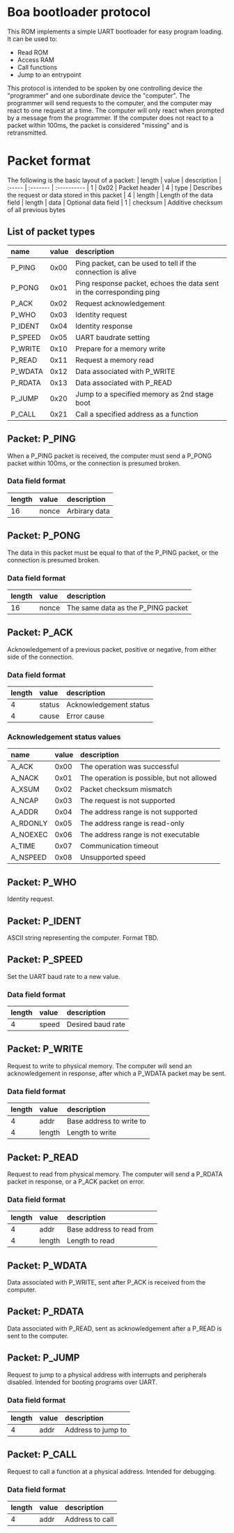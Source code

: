 # Boa bootloader protocol
This ROM implements a simple UART bootloader for easy program loading.
It can be used to:
- Read ROM
- Access RAM
- Call functions
- Jump to an entrypoint

This protocol is intended to be spoken by one controlling device the "programmer" and one subordinate device the "computer".
The programmer will send requests to the computer, and the computer may react to one request at a time.
The computer will only react when prompted by a message from the programmer.
If the computer does not react to a packet within 100ms, the packet is considered "missing" and is retransmitted.



# Packet format
The following is the basic layout of a packet:
| length | value    | description
| :----- | :------- | :----------
| 1      | 0x02     | Packet header
| 4      | type     | Describes the request or data stored in this packet
| 4      | length   | Length of the data field
| length | data     | Optional data field
| 1      | checksum | Additive checksum of all previous bytes


## List of packet types
| name      | value | description
| :-------- | :---- | :----------
| P_PING    | 0x00  | Ping packet, can be used to tell if the connection is alive
| P_PONG    | 0x01  | Ping response packet, echoes the data sent in the corresponding ping
| P_ACK     | 0x02  | Request acknowledgement
| P_WHO     | 0x03  | Identity request
| P_IDENT   | 0x04  | Identity response
| P_SPEED   | 0x05  | UART baudrate setting
| P_WRITE   | 0x10  | Prepare for a memory write
| P_READ    | 0x11  | Request a memory read
| P_WDATA   | 0x12  | Data associated with P_WRITE
| P_RDATA   | 0x13  | Data associated with P_READ
| P_JUMP    | 0x20  | Jump to a specified memory as 2nd stage boot
| P_CALL    | 0x21  | Call a specified address as a function


## Packet: P_PING
When a P_PING packet is received, the computer must send a P_PONG packet within 100ms, or the connection is presumed broken.

### Data field format
| length | value    | description
| :----- | :------- | :----------
| 16     | nonce    | Arbirary data


## Packet: P_PONG
The data in this packet must be equal to that of the P_PING packet, or the connection is presumed broken.

### Data field format
| length | value    | description
| :----- | :------- | :----------
| 16     | nonce    | The same data as the P_PING packet


## Packet: P_ACK
Acknowledgement of a previous packet, positive or negative, from either side of the connection.

### Data field format
| length | value    | description
| :----- | :------- | :----------
| 4      | status   | Acknowledgement status
| 4      | cause    | Error cause

### Acknowledgement status values
| name      | value | description
| :-------- | :---- | :----------
| A_ACK     | 0x00  | The operation was successful
| A_NACK    | 0x01  | The operation is possible, but not allowed
| A_XSUM    | 0x02  | Packet checksum mismatch
| A_NCAP    | 0x03  | The request is not supported
| A_ADDR    | 0x04  | The address range is not supported
| A_RDONLY  | 0x05  | The address range is read-only
| A_NOEXEC  | 0x06  | The address range is not executable
| A_TIME    | 0x07  | Communication timeout
| A_NSPEED  | 0x08  | Unsupported speed


## Packet: P_WHO
Identity request.


## Packet: P_IDENT
ASCII string representing the computer.
Format TBD.


## Packet: P_SPEED
Set the UART baud rate to a new value.

### Data field format
| length | value    | description
| :----- | :------- | :----------
| 4      | speed    | Desired baud rate


## Packet: P_WRITE
Request to write to physical memory.
The computer will send an acknowledgement in response, after which a P_WDATA packet may be sent.

### Data field format
| length | value    | description
| :----- | :------- | :----------
| 4      | addr     | Base address to write to
| 4      | length   | Length to write


## Packet: P_READ
Request to read from physical memory.
The computer will send a P_RDATA packet in response, or a P_ACK packet on error.

### Data field format
| length | value    | description
| :----- | :------- | :----------
| 4      | addr     | Base address to read from
| 4      | length   | Length to read


## Packet: P_WDATA
Data associated with P_WRITE, sent after P_ACK is received from the computer.


## Packet: P_RDATA
Data associated with P_READ, sent as acknowledgement after a P_READ is sent to the computer.


## Packet: P_JUMP
Request to jump to a physical address with interrupts and peripherals disabled.
Intended for booting programs over UART.

### Data field format
| length | value    | description
| :----- | :------- | :----------
| 4      | addr     | Address to jump to


## Packet: P_CALL
Request to call a function at a physical address.
Intended for debugging.

### Data field format
| length | value    | description
| :----- | :------- | :----------
| 4      | addr     | Address to call
